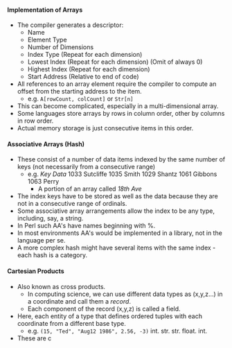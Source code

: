 #### Implementation of Arrays
- The compiler generates a descriptor:
	- Name
	- Element Type
	- Number of Dimensions
	- Index Type           (Repeat for each dimension)
	- Lowest Index       (Repeat for each dimension) (Omit of always 0)
	- Highest Index      (Repeat for each dimension)
	- Start Address      (Relative to end of code)
- All references to an array element require the compiler to compute an offset from the starting address to the item.
	- e.g. `A[rowCount, colCount]` or `Str[n]`
- This can become complicated, especially in a multi-dimensional array.
- Some languages store arrays by rows in column order, other by columns in row order.
- Actual memory storage is just consecutive items in this order.
#### Associative Arrays (Hash)
- These consist of a number of data items indexed by the same number of keys (not necessarily from a consecutive range)
	- e.g.            *Key*           *Data*
	           1033         Sutcliffe
	           1035         Smith
	           1029         Shantz
	           1061         Gibbons
	           1063         Perry
		- A portion of an array called *18th Ave*
- The index keys have to be stored as well as the data because they are not in a consecutive range of ordinals.
- Some associative array arrangements allow the index to be any type, including, say, a string.
- In Perl such AA's have names beginning with %.
- In most environments AA's would be implemented in a library, not in the language per se.
- A more complex hash might have several items with the same index - each hash is a category.
#### Cartesian Products
- Also known as cross products.
	- In computing science, we can use different data types as (x,y,z...) in a coordinate and call them a *record*.
	- Each component of the record (x,y,z) is called a field.
- Here, each entity of a type that defines ordered tuples with each coordinate from a different base type.
	- e.g. `(15, "Ted", "Aug12 1986", 2.56, -3)`
			int.   str.               str.                float.    int.
- These are c
